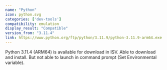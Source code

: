 ```yaml
---
name: "Python"
icon: python.svg
categories: ['dev-tools']
compatibility: emulation
display_result: "Compatible"
version_from: "3.11.4"
link: https://www.python.org/ftp/python/3.11.9/python-3.11.9-arm64.exe
---
```


Python 3.11.4 (ARM64) is available for download in ISV. Able to download and install. But not able to launch in command prompt (Set Environmental variable).
